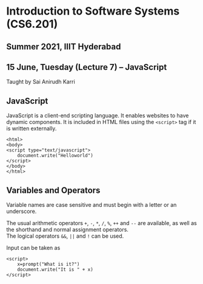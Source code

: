 # Introduction to Software Systems (CS6.201)
## Summer 2021, IIIT Hyderabad
## 15 June, Tuesday (Lecture 7) – JavaScript

Taught by Sai Anirudh Karri

## JavaScript
JavaScript is a client-end scripting language. It enables websites to have dynamic components. It is included in HTML files using the `<script>` tag if it is written externally.  
    
    <html>
    <body>
    <script type="text/javascript">
        document.write("Helloworld")
    </script>
    </body>
    </html>
    
## Variables and Operators
Variable names are case sensitive and must begin with a letter or an underscore.  

The usual arithmetic operators `+`, `-`, `*`, `/`, `%`, `++` and `--` are available, as well as the shorthand and normal assignment operators.  
The logical operators `&&`, `||` and `!` can be used.

Input can be taken as
    
    <script>
        x=prompt("What is it?")
        document.write("It is " + x)
    </script>


